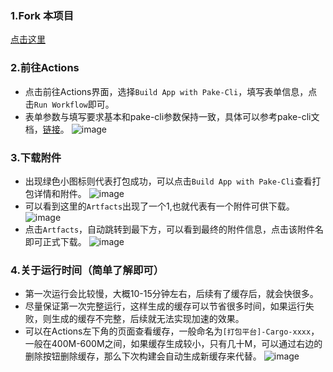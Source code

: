 ### 1.Fork 本项目

[点击这里](https://github.com/tw93/Pake/fork)

### 2.前往Actions
- 点击前往Actions界面，选择`Build App with Pake-Cli`，填写表单信息，点击`Run Workflow`即可。
- 表单参数与填写要求基本和pake-cli参数保持一致，具体可以参考pake-cli文档，[链接](https://github.com/tw93/Pake/blob/master/bin/README.md#%E7%94%A8%E6%B3%95)。
![image](https://user-images.githubusercontent.com/28218658/223753696-0c5b51e3-8b75-4455-b9c3-d89216517daf.png)

### 3.下载附件
- 出现绿色小图标则代表打包成功，可以点击`Build App with Pake-Cli`查看打包详情和附件。
![image](https://user-images.githubusercontent.com/28218658/223757048-06f38ecf-38a1-4aef-920f-ac5edcdfca13.png)
- 可以看到这里的`Artfacts`出现了一个1,也就代表有一个附件可供下载。
![image](https://user-images.githubusercontent.com/28218658/223757384-10c8c2c5-d77c-4202-8572-668a2eca2e5f.png)
- 点击`Artfacts`，自动跳转到最下方，可以看到最终的附件信息，点击该附件名即可正式下载。
![image](https://user-images.githubusercontent.com/28218658/223757788-08f9ce71-d2ae-49f8-b2a5-debbb9214bc2.png)


### 4.关于运行时间（简单了解即可）
- 第一次运行会比较慢，大概10-15分钟左右，后续有了缓存后，就会快很多。
- 尽量保证第一次完整运行，这样生成的缓存可以节省很多时间，如果运行失败，则生成的缓存不完整，后续就无法实现加速的效果。
- 可以在Actions左下角的页面查看缓存，一般命名为`[打包平台]-Cargo-xxxx`，一般在400M-600M之间，如果缓存生成较小，只有几十M，可以通过右边的删除按钮删除缓存，那么下次构建会自动生成新缓存来代替。
![image](https://user-images.githubusercontent.com/28218658/223755867-7ecd413f-c50b-47b7-9816-4071250f3c16.png)
